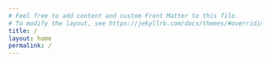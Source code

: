 ```yaml
---
# Feel free to add content and custom Front Matter to this file.
# To modify the layout, see https://jekyllrb.com/docs/themes/#overriding-theme-defaults
title: /
layout: home
permalink: /
---
```

